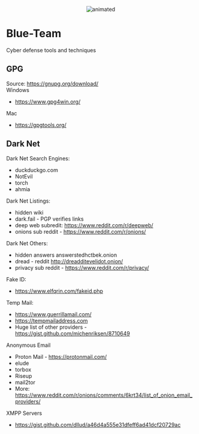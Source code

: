 <p align="center">
  <img src="https://user-images.githubusercontent.com/87951795/127995943-229e5bd5-bfc7-4431-a5ee-c16f5a9233b6.gif" alt="animated" />
</p>

# Blue-Team
Cyber defense tools and techniques

## GPG 
Source: 
https://gnupg.org/download/  
Windows  
- https://www.gpg4win.org/   
 
Mac  
- https://gpgtools.org/  

## Dark Net
Dark Net Search Engines:  
- duckduckgo.com
- NotEvil  
- torch 
- ahmia 

Dark Net Listings:  
- hidden wiki 
- dark.fail - PGP verifies links  
- deep web subredit: https://www.reddit.com/r/deepweb/  
- onions sub reddit - https://www.reddit.com/r/onions/  

Dark Net Others:  
- hidden answers answerstedhctbek.onion  
- dread - reddit http://dreadditevelidot.onion/  
- privacy sub reddit - https://www.reddit.com/r/privacy/  

Fake ID:  
- https://www.elfqrin.com/fakeid.php

Temp Mail:  
- https://www.guerrillamail.com/
- https://tempmailaddress.com
- Huge list of other providers - https://gist.github.com/michenriksen/8710649

Anonymous Email
- Proton Mail - https://protonmail.com/ 
- elude 
- torbox 
- Riseup
- mail2tor 
- More: https://www.reddit.com/r/onions/comments/6krt34/list_of_onion_email_providers/

XMPP Servers
- https://gist.github.com/dllud/a46d4a555e31dfeff6ad41dcf20729ac

